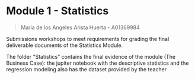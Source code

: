# Module 1 - Statistics

> María de los Angeles Arista Huerta - A01369984

Submissions workshops to meet requirements for grading the final deliverable documents of the Statistics Module.

The folder "Statistics" contains the final evidence of the module (The Business Case): the jupiter notebook with the descriptive statistics and the regression modeling also has the dataset provided by the teacher
